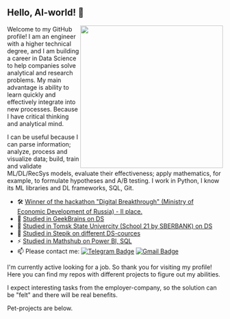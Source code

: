 ## Hello, AI-world! 👋

<img align='right' src="https://media.giphy.com/media/M9gbBd9nbDrOTu1Mqx/giphy.gif" width="333">

Welcome to my GitHub profile! I am an engineer with a higher technical degree, and I am building a career in Data Science to help companies solve analytical and research problems. My main advantage is ability to learn quickly and effectively integrate into new processes. Because I have critical thinking and analytical mind.

I can be useful because I can parse information; analyze, process and visualize data; build, train and validate ML/DL/RecSys models, evaluate their effectiveness; apply mathematics, for example, to formulate hypotheses and A/B testing. I work in Python, I know its ML libraries and DL frameworks, SQL, Git.

- 🛠️ [Winner of the hackathon "Digital Breakthrough" (Ministry of Economic Development of Russia) - II place.](https://drive.google.com/file/d/1Kn4zOyTtiSCMZC7N_ouJHvVhPa3Y14WO/view?usp=sharing)
- 🔭 [Studied in GeekBrains on DS](https://drive.google.com/file/d/1dpEcjEZNUquRiueKXrWPVCi-Vf1We9mO/view?usp=sharing)
- 🌱 [Studied in Tomsk State Univercity (School 21 by SBERBANK) on DS](https://drive.google.com/file/d/1C-BdL2hZ2HmyS0oYrQNkFQh0cOkrh_Dq/view?usp=sharing)
- 🤖 [Studied in Stepik on different DS-cources](https://drive.google.com/file/d/1MR0RmAXWbhoZAKBNtJOvt1lm6RX7iZAT/view?usp=sharing)
- ⚡ [Studied in Mathshub on Power BI, SQL](https://drive.google.com/file/d/1ZwU2N2m5dSnxCYT9d385Jajfgo05mbpX/view?usp=sharing)
- 📫 Please contact me: [![Telegram Badge](https://img.shields.io/badge/-rectorkipa182-blue?style=flat&logo=Telegram&logoColor=white)](https://t.me/rectorkipa182) [![Gmail Badge](https://img.shields.io/badge/-Gmail-red?style=flat&logo=Gmail&logoColor=white)](mailto:nvkrivonogov@gmail.com)

I'm currently active looking for a job. So thank you for visiting my profile! 
Here you can find my repos with different projects to figure out my abilities. 

I expect interesting tasks from the employer-company, so the solution can be "felt" and there will be real benefits. 

Pet-projects are below. 
